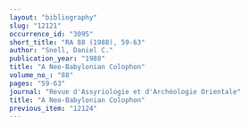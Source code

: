```yaml
---
layout: "bibliography"
slug: "12121"
occurrence_id: "3095"
short_title: "RA 88 (1988), 59-63"
author: "Snell, Daniel C."
publication_year: "1988"
title: "A Neo-Babylonian Colophon"
volume_no_: "88"
pages: "59-63"
journal: "Revue d'Assyriologie et d'Archéologie Orientale"
title: "A Neo-Babylonian Colophon"
previous_item: "12124"
---
```

